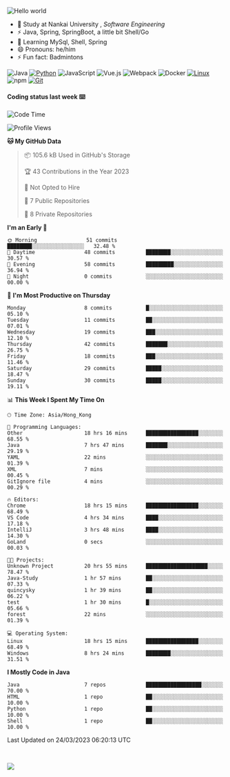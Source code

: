 

<img src="https://raw.githubusercontent.com/sagar-viradiya/sagar-viradiya/master/resources/banner.png" alt="Hello world">


<br/>


- 🍻  Study at Nankai University , _Software Engineering_
- ⚡  Java, Spring, SpringBoot, a little bit Shell/Go
- 🌱 Learning MySql, Shell, Spring
- 😄 Pronouns: he/him
- ⚡ Fun fact: Badmintons

![Java](https://img.shields.io/badge/-Java-007396?style=flat-square&logo=java&logoColor=ffffff)
[![Python](https://img.shields.io/badge/-Python-3776AB?style=flat-square&logo=python&logoColor=ffffff)](https://www.python.org/)
![JavaScript](https://img.shields.io/badge/JavaScript-F7DF1E?style=flat-square&logo=JavaScript&logoColor=ffffff)
![Vue.js](https://img.shields.io/badge/-Vue.js-4FC08D?style=flat-square&logo=Vue.js&logoColor=ffffff)
![Webpack](https://img.shields.io/badge/-Webpack-8DD6F9?style=flat-square&logo=webpack&logoColor=ffffff)
![Docker](https://img.shields.io/badge/Docker-2496ED?style=flat-square&logo=docker&logoColor=ffffff)
[![Linux](https://img.shields.io/badge/-Linux-333333?style=flat-square&logo=linux&logoColor=white)](https://www.linuxfoundation.org/)
![npm](https://img.shields.io/badge/-NPM-CB3837?style=flat-square&logo=npm&logoColor=white)
[![Git](https://img.shields.io/badge/-Git-f05032?style=flat-square&logo=git&logoColor=white)](https://git-scm.com/)

#### Coding status last week ⌨️

<!--START_SECTION:waka-->
![Code Time](http://img.shields.io/badge/Code%20Time-17%20hrs%2059%20mins-blue)

![Profile Views](http://img.shields.io/badge/Profile%20Views-480-blue)

**🐱 My GitHub Data** 

> 📦 105.6 kB Used in GitHub's Storage 
 > 
> 🏆 43 Contributions in the Year 2023
 > 
> 🚫 Not Opted to Hire
 > 
> 📜 7 Public Repositories 
 > 
> 🔑 8 Private Repositories 
 > 
**I'm an Early 🐤** 

```text
🌞 Morning                51 commits          ████████░░░░░░░░░░░░░░░░░   32.48 % 
🌆 Daytime                48 commits          ████████░░░░░░░░░░░░░░░░░   30.57 % 
🌃 Evening                58 commits          █████████░░░░░░░░░░░░░░░░   36.94 % 
🌙 Night                  0 commits           ░░░░░░░░░░░░░░░░░░░░░░░░░   00.00 % 
```
📅 **I'm Most Productive on Thursday** 

```text
Monday                   8 commits           █░░░░░░░░░░░░░░░░░░░░░░░░   05.10 % 
Tuesday                  11 commits          ██░░░░░░░░░░░░░░░░░░░░░░░   07.01 % 
Wednesday                19 commits          ███░░░░░░░░░░░░░░░░░░░░░░   12.10 % 
Thursday                 42 commits          ███████░░░░░░░░░░░░░░░░░░   26.75 % 
Friday                   18 commits          ███░░░░░░░░░░░░░░░░░░░░░░   11.46 % 
Saturday                 29 commits          █████░░░░░░░░░░░░░░░░░░░░   18.47 % 
Sunday                   30 commits          █████░░░░░░░░░░░░░░░░░░░░   19.11 % 
```


📊 **This Week I Spent My Time On** 

```text
🕑︎ Time Zone: Asia/Hong_Kong

💬 Programming Languages: 
Other                    18 hrs 16 mins      █████████████████░░░░░░░░   68.55 % 
Java                     7 hrs 47 mins       ███████░░░░░░░░░░░░░░░░░░   29.19 % 
YAML                     22 mins             ░░░░░░░░░░░░░░░░░░░░░░░░░   01.39 % 
XML                      7 mins              ░░░░░░░░░░░░░░░░░░░░░░░░░   00.45 % 
GitIgnore file           4 mins              ░░░░░░░░░░░░░░░░░░░░░░░░░   00.29 % 

🔥 Editors: 
Chrome                   18 hrs 15 mins      █████████████████░░░░░░░░   68.49 % 
VS Code                  4 hrs 34 mins       ████░░░░░░░░░░░░░░░░░░░░░   17.18 % 
IntelliJ                 3 hrs 48 mins       ████░░░░░░░░░░░░░░░░░░░░░   14.30 % 
GoLand                   0 secs              ░░░░░░░░░░░░░░░░░░░░░░░░░   00.03 % 

🐱‍💻 Projects: 
Unknown Project          20 hrs 55 mins      ████████████████████░░░░░   78.47 % 
Java-Study               1 hr 57 mins        ██░░░░░░░░░░░░░░░░░░░░░░░   07.33 % 
quincysky                1 hr 39 mins        ██░░░░░░░░░░░░░░░░░░░░░░░   06.22 % 
test                     1 hr 30 mins        █░░░░░░░░░░░░░░░░░░░░░░░░   05.66 % 
forest                   22 mins             ░░░░░░░░░░░░░░░░░░░░░░░░░   01.39 % 

💻 Operating System: 
Linux                    18 hrs 15 mins      █████████████████░░░░░░░░   68.49 % 
Windows                  8 hrs 24 mins       ████████░░░░░░░░░░░░░░░░░   31.51 % 
```

**I Mostly Code in Java** 

```text
Java                     7 repos             ██████████████████░░░░░░░   70.00 % 
HTML                     1 repo              ██░░░░░░░░░░░░░░░░░░░░░░░   10.00 % 
Python                   1 repo              ██░░░░░░░░░░░░░░░░░░░░░░░   10.00 % 
Shell                    1 repo              ██░░░░░░░░░░░░░░░░░░░░░░░   10.00 % 
```




 Last Updated on 24/03/2023 06:20:13 UTC
<!--END_SECTION:waka-->

<br/>

![](https://github-profile-trophy.vercel.app/?username=quincysky&column=7)







